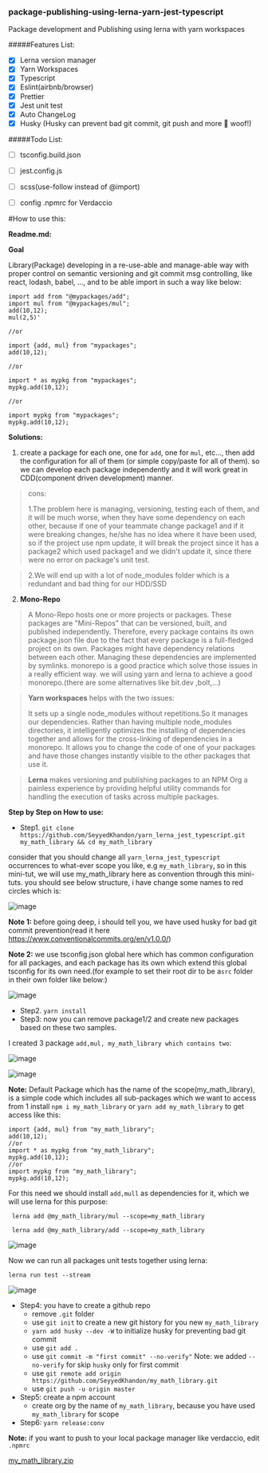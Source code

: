 ### package-publishing-using-lerna-yarn-jest-typescript

Package development and Publishing using lerna with yarn workspaces


#####Features List:

- [x] Lerna version manager
- [x] Yarn Workspaces
- [x] Typescript
- [x] Eslint(airbnb/browser)
- [x] Prettier
- [x] Jest unit test
- [x] Auto ChangeLog
- [x] Husky (Husky can prevent bad git commit, git push and more 🐶 woof!)

#####Todo List:

- [ ] tsconfig.build.json
- [ ] jest.config.js
- [ ] scss(use-follow instead of @import) 
- [ ] config .npmrc for Verdaccio



#How to use this:

**Readme.md:**

**Goal**

Library(Package) developing in a re-use-able and manage-able way with proper control on semantic versioning and git commit msg controlling, like react, lodash, babel, ..., and to be able import in such a way like below:

```
import add from "@mypackages/add";
import mul from "@mypackages/mul";
add(10,12);
mul(2,5)'

//or

import {add, mul} from "mypackages";
add(10,12);

//or 

import * as mypkg from "mypackages";
mypkg.add(10,12);

//or 

import mypkg from "mypackages";
mypkg.add(10,12);
```

**Solutions:**

1. create a package for each one, one for `add`, one for `mul`, etc..., then add the configuration for all of them (or simple copy/paste for all of them). so we can develop each package independently and it will work great in CDD(component driven development) manner.

> cons:
> 
> 1.The problem here is managing, versioning, testing each of them, and it will be much worse, when they have some dependency on each other, because if one of your teammate change package1 and if it were breaking changes, he/she has no idea where it have been used, so if the project use npm update, it will break the project since it has a package2 which used package1 and we didn't update it, since there  were no error on package's unit test.

> 2.We will end up with a lot of node_modules folder which is a redundant and bad thing for our HDD/SSD


2. **Mono-Repo**

> A Mono-Repo hosts one or more projects or packages. These packages are "Mini-Repos" that can be versioned, built, and published independently. Therefore, every package contains its own package.json file due to the fact that every package is a full-fledged project on its own. Packages might have dependency relations between each other. Managing these dependencies are implemented by symlinks. monorepo is a good practice which solve those issues in a really efficient way. we will using yarn and lerna to achieve a good monorepo.(there are some alternatives like bit.dev ,bolt,...)


> **Yarn workspaces** helps with the two issues:
> 
> It sets up a single node_modules without repetitions.So it manages our dependencies. Rather than having multiple node_modules directories, it intelligently optimizes the installing of dependencies together and allows for the cross-linking of dependencies in a monorepo.
> It allows you to change the code of one of your packages and have those changes instantly visible to the other packages that use it.

> **Lerna** makes versioning and publishing packages to an NPM Org a painless experience by providing helpful utility commands for handling the execution of tasks across multiple packages.


**Step by Step on How to use:**

- Step1. `git clone https://github.com/SeyyedKhandon/yarn_lerna_jest_typescript.git my_math_library && cd my_math_library`

consider that you should change all `yarn_lerna_jest_typescript` occurrences to what-ever scope you like, e.g `my_math_library`, so in this mini-tut, we will use my_math_library here as convention through this mini-tuts. you should see below structure, i have change some names to red circles which is:

![image](/uploads/5a2206fc29fa52cca048c7dfe544ff76/image.png)

**Note 1:** before going deep, i should tell you, we have used husky for bad git commit prevention(read it here https://www.conventionalcommits.org/en/v1.0.0/)

**Note 2:** we use tsconfig.json global here which has common configuration for all packages, and each package has its own which extend this global tsconfig for its own need.(for example to set their root dir to be a`src` folder in their own folder like below:)


![image](/uploads/aebc110154912e09df2ebddf28c454c7/image.png)


- Step2. `yarn install`
- Step3: now you can remove package1/2  and create new packages based on these two samples.

I created 3 package `add,mul, my_math_library which contains two`:

![image](/uploads/2aed675a4f431db360b0d725ce84c367/image.png)

![image](/uploads/31f406d4fedd866bfac4c73160dcba93/image.png)

**Note:** Default Package which has the name of the scope(my_math_library), is a simple code which includes all sub-packages which we want to access from 1 install `npm i my_math_library` or `yarn add my_math_library`  to get access like this:

```
import {add, mul} from "my_math_library";
add(10,12);
//or 
import * as mypkg from "my_math_library";
mypkg.add(10,12);
//or 
import mypkg from "my_math_library";
mypkg.add(10,12);
```
For this need we should install `add,mull` as dependencies for it, which we will use lerna for this purpose:

` lerna add @my_math_library/mul --scope=my_math_library`

` lerna add @my_math_library/add --scope=my_math_library`

![image](/uploads/fb1d1e78cbdbfa69e5cdf047a4b20412/image.png)

Now we can run all packages unit tests together using lerna:

`lerna run test --stream`

![image](/uploads/718bd2c20fae209bf64ea330ac2fc9db/image.png)


- Step4: you have to create a github repo
    - remove `.git` folder
    - use `git init` to create a new git history for you new `my_math_library`
    - `yarn add husky --dev -W` to initialize husky for preventing bad git commit
    - use `git add .`
    - use `git commit -m "first commit" --no-verify"` Note: we added `--no-verify` for skip `husky` only for first commit
    - use `git remote add origin https://github.com/SeyyedKhandon/my_math_library.git`
    - use `git push -u origin master`
- Step5: create a npm account
    - create org by the name of `my_math_library`, because you have used `my_math_library` for scope
- Step6: `yarn release:conv`

**Note:** if you want to push to your local package manager like verdaccio, edit `.npmrc`


[my_math_library.zip](/uploads/b050df43d0ead69afe26f40d25dca2e9/my_math_library.zip)
